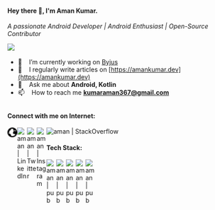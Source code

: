 #### Hey there 👋, I'm Aman Kumar.

*A passionate Android Developer | Android Enthusiast | Open-Source Contributor*

![](https://komarev.com/ghpvc/?username=amankmr1)

- 🔭 &nbsp;&nbsp; I’m currently working on [Byjus](https://play.google.com/store/apps/details?id=com.byjus.thelearningapp)
- 📝 &nbsp;&nbsp;  I regularly write articles on [https://amankumar.dev](https://amankumar.dev)
- 💬 &nbsp;&nbsp;  Ask me about **Android, Kotlin**
- 📫  &nbsp;&nbsp; How to reach me **kumaraman367@gmail.com**


##

#### Connect with me on Internet:

[<img align="left" alt="amankumar.dev" width="22px" src="https://raw.githubusercontent.com/iconic/open-iconic/master/svg/globe.svg" />][website]
[<img align="left" alt="aman | LinkedIn" width="22px" src="https://cdn.jsdelivr.net/npm/simple-icons@v3/icons/linkedin.svg" />][linkedin]
[<img align="left" alt="aman | Twitter" width="22px" src="https://cdn.jsdelivr.net/npm/simple-icons@v3/icons/twitter.svg" />][twitter]
[<img align="left" alt="aman | Instagram" width="22px" src="https://cdn.jsdelivr.net/npm/simple-icons@v3/icons/instagram.svg" />][instagram]
[<img align="left" alt="aman | StackOverflow" height="22px"  src="https://stackoverflow.design/assets/img/logos/so/logo-stackoverflow.svg" />][stackoverflow]

<br />

#### Tech Stack:

[<img align="left" alt="aman | pub" width="22px" src="https://cdn.jsdelivr.net/npm/simple-icons@v3/icons/android.svg" />][android]
[<img align="left" alt="aman | pub" width="22px" src="https://cdn.jsdelivr.net/npm/simple-icons@v3/icons/kotlin.svg" />][kotlin]
[<img align="left" alt="aman | pub" width="22px" src="https://cdn.jsdelivr.net/npm/simple-icons@v3/icons/java.svg" />][java]
[<img align="left" alt="aman | pub" width="22px" src="https://cdn.jsdelivr.net/npm/simple-icons@v3/icons/gradle.svg" />][gradle]
[<img align="left" alt="aman | pub" width="22px" src="https://cdn.jsdelivr.net/npm/simple-icons@v3/icons/git.svg" />][git]


[website]: http://amankumar.dev/
[twitter]: https://twitter.com/i_m_amank/
[instagram]: https://www.instagram.com/i_m_amnk/
[linkedin]: https://www.linkedin.com/in/aman-kumar-148004153/
[stackoverflow]: https://stackoverflow.com/users/9633290/aman-kumar?tab=profile
[android]: https://developer.android.com/
[kotlin]: https://kotlinlang.org/
[java]: https://www.java.com/en/
[gradle]: https://gradle.org/
[git]: https://git-scm.com/
